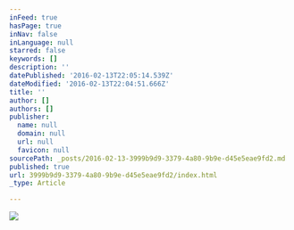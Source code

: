 ```yaml
---
inFeed: true
hasPage: true
inNav: false
inLanguage: null
starred: false
keywords: []
description: ''
datePublished: '2016-02-13T22:05:14.539Z'
dateModified: '2016-02-13T22:04:51.666Z'
title: ''
author: []
authors: []
publisher:
  name: null
  domain: null
  url: null
  favicon: null
sourcePath: _posts/2016-02-13-3999b9d9-3379-4a80-9b9e-d45e5eae9fd2.md
published: true
url: 3999b9d9-3379-4a80-9b9e-d45e5eae9fd2/index.html
_type: Article

---
```

![](https://the-grid-user-content.s3-us-west-2.amazonaws.com/79f92d29-c591-4c8b-a87a-f40f0127fcdf.jpg)